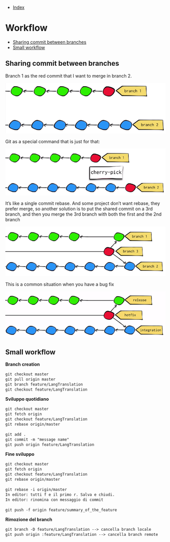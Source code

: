 - [Index](https://github.com/KiraDiShira/Git#table-of-content)   

# Workflow

- [Sharing commit between branches](#sharing-commit-between-branches)   
- [Small workflow](#small-workflow)

## Sharing commit between branches

Branch 1 as the red commit that I want to merge in branch 2.

<img src="https://github.com/KiraDiShira/Git/blob/master/Workflow/Images/wf1.png" />

Git as a special command that is just for that:

<img src="https://github.com/KiraDiShira/Git/blob/master/Workflow/Images/wf2.png" />

It’s like a single commit rebase. And some project don’t want rebase, they prefer merge, so another solution is to put the shared commit on a 3rd branch, and then you merge the 3rd branch with both the first and the 2nd branch

<img src="https://github.com/KiraDiShira/Git/blob/master/Workflow/Images/wf3.png" />

This is a common situation when you have a bug fix

<img src="https://github.com/KiraDiShira/Git/blob/master/Workflow/Images/wf4.png" />

## Small workflow

**Branch creation**

```
git checkout master 
git pull origin master
git branch feature/LangTranslation
git checkout feature/LangTranslation
```

**Sviluppo quotidiano**

```
git checkout master
git fetch origin
git checkout feature/LangTranslation
git rebase origin/master

git add .
git commit -m "message name"
git push origin feature/LangTranslation
```

**Fine sviluppo**

```
git checkout master
git fetch origin
git checkout feature/LangTranslation
git rebase origin/master

git rebase -i origin/master
In editor: tutti f e il primo r. Salva e chiudi.
In editor: rinomina con messaggio di commit

git push -f origin feature/summary_of_the_feature
```

**Rimozione del branch**

```
git branch -D feature/LangTranslation --> cancella branch locale
git push origin :feature/LangTranslation --> cancella branch remote
```

